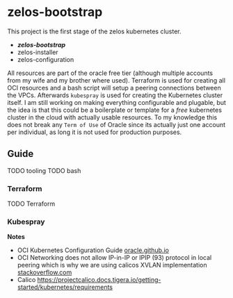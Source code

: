 # zelos-bootstrap

This project is the first stage of the zelos kubernetes cluster.

- ***zelos-bootstrap***
- zelos-installer
- zelos-configuration

All resources are part of the oracle free tier (although multiple accounts from my wife and my brother where used). Terraform is used for creating all OCI resources and a bash script will setup a peering connections between the VPCs. Afterwards `kubespray` is used for creating the Kubernetes cluster itself. I am still working on making everything configurable and plugable, but the idea is that this could be a boilerplate or template for a *free* kubernetes cluster in the cloud with actually usable resources. To my knowledge this does not break any `Term of Use` of Oracle since its actually just one account per individual, as long it is not used for production purposes.

## Guide

TODO tooling
TODO bash

### Terraform

TODO Terraform

### Kubespray

**Notes**

- OCI Kubernetes Configuration Guide [oracle.github.io](https://oracle.github.io/cluster-api-provider-oci/networking/calico.html)
- OCI Networking does not allow IP-in-IP or IPIP (93) protocol in local peering which is why we are using calicos XVLAN implementation [stackoverflow.com](https://stackoverflow.com/questions/53247682/kubernetes-calico-on-oracle-cloud-vms)
- Calico https://projectcalico.docs.tigera.io/getting-started/kubernetes/requirements
